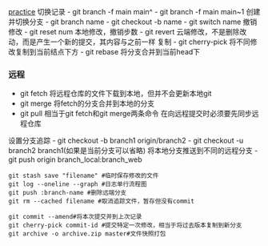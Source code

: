 [practice](https://learngitbranching.js.org/?locale=zh_CN)
切换记录
	- git branch -f main main^
	- git branch -f main main~1
创建并切换分支
	- git branch name
	- git checkout -b name
	- git switch name
撤销修改
	- git reset num 本地修改，撤销步数
	- git revert 云端修改，不是删除改动，而是产生一个新的提交，其内容与之前一样
复制
	- git cherry-pick  将不同修改复制到当前结点下方
	- git rebase 将分支合并到当前head下
### 远程
- git fetch 将远程仓库的文件下载到本地，但并不会更新本地git
- git merge 将fetch的分支合并到本地的分支
- git pull 相当于git fetch和git merge两条命令
在向远程提交时必须要先同步远程仓库

设置分支追踪
	- git checkout -b branch1 origin/branch2
	- git checkout -u branch2 branch1(如果是当前分支可以省略)
将本地分支推送到不同的远程分支
	- git push origin branch_local:branch_web

```shell
git stash save "filename" #临时保存修改的文件
git log --oneline --graph #日志单行流程图
git push :branch-name #删除远端分支
git rm --cached filename #取消追踪文件，暂存但没有commit
```

```shell
git commit --amend#将本次提交并到上次记录
git cherry-pick commit-id #提交特定一次修改，相当于将过去版本复制到新分支
git archive -o archive.zip master#文件快照打包
```